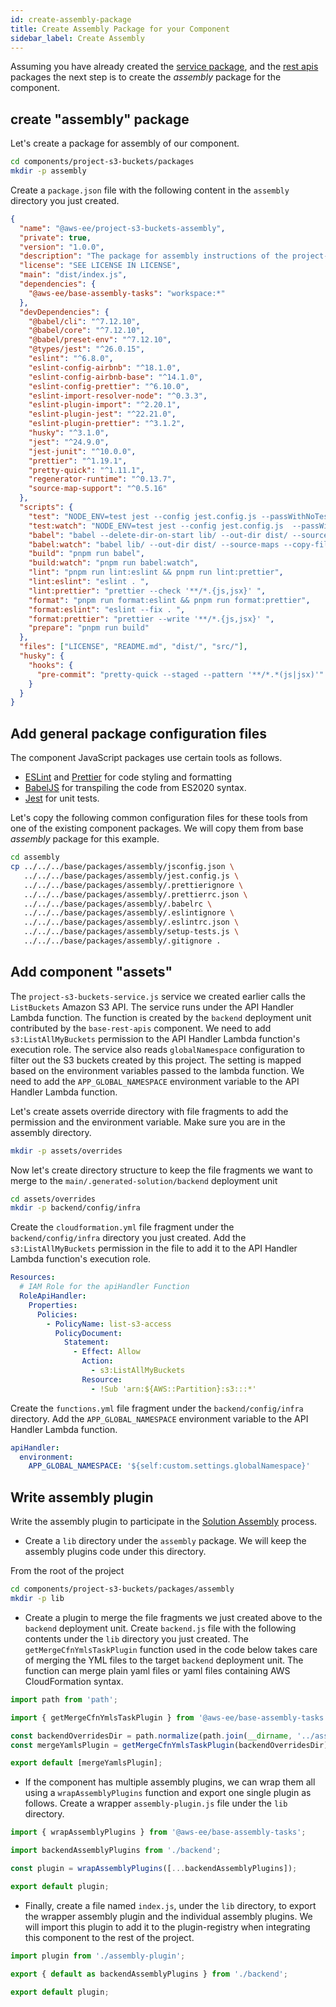 ```yaml
---
id: create-assembly-package
title: Create Assembly Package for your Component
sidebar_label: Create Assembly
---
```


Assuming you have already created the [service package](/development/building-your-first-component/create-services),
and the [rest apis](/development/building-your-first-component/create-rest-apis) packages the next step is to create
the _assembly_ package for the component.

## create "assembly" package

Let's create a package for assembly of our component.

```bash
cd components/project-s3-buckets/packages
mkdir -p assembly
```

Create a `package.json` file with the following content in the `assembly` directory you just created.

```json
{
  "name": "@aws-ee/project-s3-buckets-assembly",
  "private": true,
  "version": "1.0.0",
  "description": "The package for assembly instructions of the project-s3-buckets-assembly component",
  "license": "SEE LICENSE IN LICENSE",
  "main": "dist/index.js",
  "dependencies": {
    "@aws-ee/base-assembly-tasks": "workspace:*"
  },
  "devDependencies": {
    "@babel/cli": "^7.12.10",
    "@babel/core": "^7.12.10",
    "@babel/preset-env": "^7.12.10",
    "@types/jest": "^26.0.15",
    "eslint": "^6.8.0",
    "eslint-config-airbnb": "^18.1.0",
    "eslint-config-airbnb-base": "^14.1.0",
    "eslint-config-prettier": "^6.10.0",
    "eslint-import-resolver-node": "^0.3.3",
    "eslint-plugin-import": "^2.20.1",
    "eslint-plugin-jest": "^22.21.0",
    "eslint-plugin-prettier": "^3.1.2",
    "husky": "^3.1.0",
    "jest": "^24.9.0",
    "jest-junit": "^10.0.0",
    "prettier": "^1.19.1",
    "pretty-quick": "^1.11.1",
    "regenerator-runtime": "^0.13.7",
    "source-map-support": "^0.5.16"
  },
  "scripts": {
    "test": "NODE_ENV=test jest --config jest.config.js --passWithNoTests",
    "test:watch": "NODE_ENV=test jest --config jest.config.js  --passWithNoTests --watchAll",
    "babel": "babel --delete-dir-on-start lib/ --out-dir dist/ --source-maps --copy-files",
    "babel:watch": "babel lib/ --out-dir dist/ --source-maps --copy-files --watch",
    "build": "pnpm run babel",
    "build:watch": "pnpm run babel:watch",
    "lint": "pnpm run lint:eslint && pnpm run lint:prettier",
    "lint:eslint": "eslint . ",
    "lint:prettier": "prettier --check '**/*.{js,jsx}' ",
    "format": "pnpm run format:eslint && pnpm run format:prettier",
    "format:eslint": "eslint --fix . ",
    "format:prettier": "prettier --write '**/*.{js,jsx}' ",
    "prepare": "pnpm run build"
  },
  "files": ["LICENSE", "README.md", "dist/", "src/"],
  "husky": {
    "hooks": {
      "pre-commit": "pretty-quick --staged --pattern '**/*.*(js|jsx)'"
    }
  }
}
```

## Add general package configuration files

The component JavaScript packages use certain tools as follows.

- [ESLint](https://eslint.org/) and [Prettier](https://prettier.io/) for code styling and formatting
- [BabelJS](https://babeljs.io/) for transpiling the code from ES2020 syntax.
- [Jest](https://github.com/facebook/jest) for unit tests.

Let's copy the following common configuration files for these tools from one of the existing component packages.
We will copy them from base _assembly_ package for this example.

```bash
cd assembly
cp ../../../base/packages/assembly/jsconfig.json \
   ../../../base/packages/assembly/jest.config.js \
   ../../../base/packages/assembly/.prettierignore \
   ../../../base/packages/assembly/.prettierrc.json \
   ../../../base/packages/assembly/.babelrc \
   ../../../base/packages/assembly/.eslintignore \
   ../../../base/packages/assembly/.eslintrc.json \
   ../../../base/packages/assembly/setup-tests.js \
   ../../../base/packages/assembly/.gitignore .
```

## Add component "assets"

The `project-s3-buckets-service.js` service we created earlier calls the `ListBuckets` Amazon S3 API.
The service runs under the API Handler Lambda function.
The function is created by the `backend` deployment unit contributed by the `base-rest-apis` component.
We need to add `s3:ListAllMyBuckets` permission to the API Handler Lambda function's execution role.
The service also reads `globalNamespace` configuration to filter out the S3 buckets created by this project.
The setting is mapped based on the environment variables passed to the lambda function.
We need to add the `APP_GLOBAL_NAMESPACE` environment variable to the API Handler Lambda function.

Let's create assets override directory with file fragments to add the permission and the environment variable.
Make sure you are in the assembly directory.

```bash
mkdir -p assets/overrides
```

Now let's create directory structure to keep the file fragments we want to merge to the
`main/.generated-solution/backend` deployment unit

```bash
cd assets/overrides
mkdir -p backend/config/infra
```

Create the `cloudformation.yml` file fragment under the `backend/config/infra` directory you just created.
Add the `s3:ListAllMyBuckets` permission in the file to add it to the API Handler Lambda function's execution role.

```yaml
Resources:
  # IAM Role for the apiHandler Function
  RoleApiHandler:
    Properties:
      Policies:
        - PolicyName: list-s3-access
          PolicyDocument:
            Statement:
              - Effect: Allow
                Action:
                  - s3:ListAllMyBuckets
                Resource:
                  - !Sub 'arn:${AWS::Partition}:s3:::*'
```

Create the `functions.yml` file fragment under the `backend/config/infra` directory.
Add the `APP_GLOBAL_NAMESPACE` environment variable to the API Handler Lambda function.

```yaml
apiHandler:
  environment:
    APP_GLOBAL_NAMESPACE: '${self:custom.settings.globalNamespace}'
```

## Write assembly plugin

Write the assembly plugin to participate in the [Solution Assembly](/development/solution-assembly) process.

- Create a `lib` directory under the `assembly` package.
  We will keep the assembly plugins code under this directory.

From the root of the project

```bash
cd components/project-s3-buckets/packages/assembly
mkdir -p lib
```

- Create a plugin to merge the file fragments we just created above to the `backend` deployment unit.
  Create `backend.js` file with the following contents under the `lib` directory you just created.
  The `getMergeCfnYmlsTaskPlugin` function used in the code below takes care of merging the YML files to the target `backend` deployment unit.
  The function can merge plain yaml files or yaml files containing AWS CloudFormation syntax.

```javascript
import path from 'path';

import { getMergeCfnYmlsTaskPlugin } from '@aws-ee/base-assembly-tasks';

const backendOverridesDir = path.normalize(path.join(__dirname, '../assets/overrides/backend'));
const mergeYamlsPlugin = getMergeCfnYmlsTaskPlugin(backendOverridesDir);

export default [mergeYamlsPlugin];
```

- If the component has multiple assembly plugins, we can wrap them all using a `wrapAssemblyPlugins` function and export one single plugin as follows.
  Create a wrapper `assembly-plugin.js` file under the `lib` directory.

```javascript
import { wrapAssemblyPlugins } from '@aws-ee/base-assembly-tasks';

import backendAssemblyPlugins from './backend';

const plugin = wrapAssemblyPlugins([...backendAssemblyPlugins]);

export default plugin;
```

- Finally, create a file named `index.js`, under the `lib` directory, to export the wrapper assembly plugin and the individual
  assembly plugins. We will import this plugin to add it to the plugin-registry when integrating this component to the rest of
  the project.

```javascript
import plugin from './assembly-plugin';

export { default as backendAssemblyPlugins } from './backend';

export default plugin;
```
